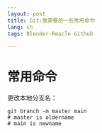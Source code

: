 ```yaml
---
layout: post
title: Git:我需要的一些常用命令
lang: cn
tags: Blender-Reacle Github

---
```


# 常用命令

更改本地分支名： 
``` git
git branch -m master main
# master is oldername
# main is newname
```
